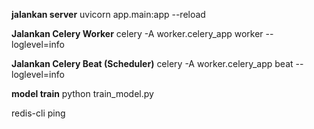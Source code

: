 **jalankan server**
uvicorn app.main:app --reload

**Jalankan Celery Worker**
celery -A worker.celery_app worker --loglevel=info

**Jalankan Celery Beat (Scheduler)**
celery -A worker.celery_app beat --loglevel=info

**model train**
python train_model.py

redis-cli ping